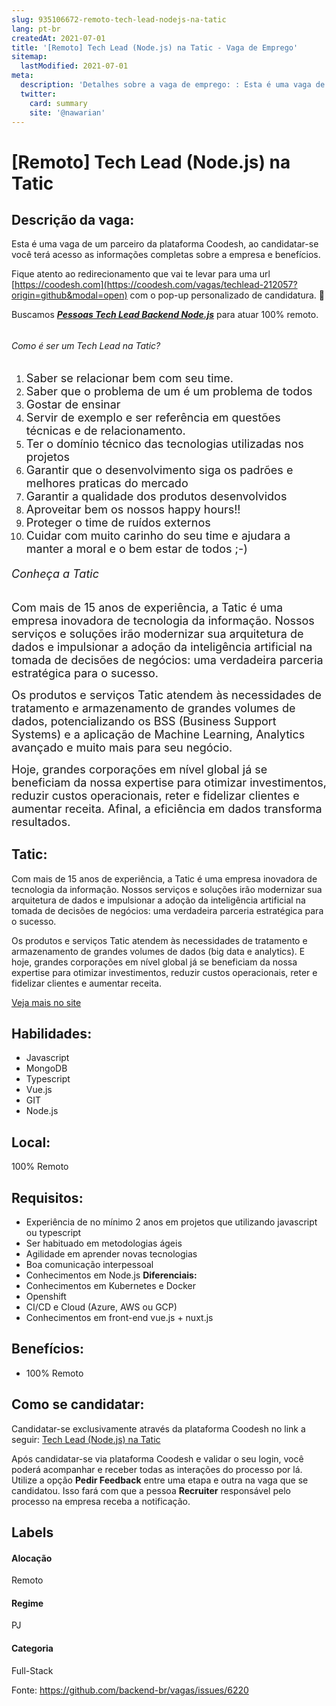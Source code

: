 ```yaml
---
slug: 935106672-remoto-tech-lead-nodejs-na-tatic
lang: pt-br
createdAt: 2021-07-01
title: '[Remoto] Tech Lead (Node.js) na Tatic - Vaga de Emprego'
sitemap:
  lastModified: 2021-07-01
meta:
  description: 'Detalhes sobre a vaga de emprego: : Esta é uma vaga de um parceiro da plataforma Coodesh, ao candidatar-se você terá acesso as informações completas sobre a empresa e benefícios.  Fique atento ao redirecionamento que vai te levar para uma url [https://coodesh.com](https://coodesh.com/vagas/techlead-212057?origin=github&modal=open) com o pop-up personalizado de candidatura. 👋 <p>Buscamos <strong><em><ins>Pessoas Tech Lead Backend Node.js</ins></em></strong> para atuar 100% remoto.&nbsp;</p> <h6></h6> <h6>Como é ser um Tech Lead na Tatic?</h6> <ol> <li><span style="font-size: 18px;">Saber se relacionar bem com seu time.</span></li> <li><span style="font-size: 18px;">Saber que o problema de um é um problema de todos</span></li> <li><span style="font-size: 18px;">Gostar de ensinar</span></li> <li><span style="font-size: 18px;">Servir de exemplo e ser referência em questões técnicas e de relacionamento.</span></li> <li><span style="font-size: 18px;">Ter o domínio técnico das tecnologias utilizadas nos projetos</span></li> <li><span style="font-size: 18px;">Garantir que o desenvolvimento siga os padrões e melhores praticas do mercado</span></li> <li><span style="font-size: 18px;">Garantir a qualidade dos produtos desenvolvidos</span></li> <li><span style="font-size: 18px;">Aproveitar bem os nossos happy hours!!</span></li> <li><span style="font-size: 18px;">Proteger o time de ruídos externos</span></li> <li><span style="font-size: 18px;">Cuidar com muito carinho do seu time e ajudara a manter a moral e o bem estar de todos ;-)</span></li> </ol> <p></p> <h6><span style="font-size: 18px;">Conheça a Tatic</span></h6> <p><span style="font-size: 18px;">Com mais de 15 anos de experiência, a Tatic é uma empresa inovadora de tecnologia da informação. Nossos serviços e soluções irão modernizar sua arquitetura de dados e impulsionar a adoção da inteligência artificial na tomada de decisões de negócios: uma verdadeira parceria estratégica para o sucesso.</span></p> <p><span style="font-size: 18px;">Os produtos e serviços Tatic atendem às necessidades de tratamento e armazenamento de grandes volumes de dados, potencializando os BSS (Business Support Systems) e a aplicação de Machine Learning, Analytics avançado e muito mais para seu negócio.</span></p> <p><span style="font-size: 18px;">Hoje, grandes corporações em nível global já se beneficiam da nossa expertise para otimizar investimentos, reduzir custos operacionais, reter e fidelizar clientes e aumentar receita. Afinal, a eficiência em dados transforma resultados.</span></p> <p></p>'
  twitter:
    card: summary
    site: '@nawarian'
---
```


# [Remoto] Tech Lead (Node.js) na Tatic

## Descrição da vaga: 
Esta é uma vaga de um parceiro da plataforma Coodesh, ao candidatar-se você terá acesso as informações completas sobre a empresa e benefícios.


Fique atento ao redirecionamento que vai te levar para uma url [https://coodesh.com](https://coodesh.com/vagas/techlead-212057?origin=github&modal=open) com o pop-up personalizado de candidatura. 👋
<p>Buscamos <strong><em><ins>Pessoas Tech Lead Backend Node.js</ins></em></strong> para atuar 100% remoto.&nbsp;</p>
<h6></h6>
<h6>Como é ser um Tech Lead na Tatic?</h6>
<ol>
<li><span style="font-size: 18px;">Saber se relacionar bem com seu time.</span></li>
<li><span style="font-size: 18px;">Saber que o problema de um é um problema de todos</span></li>
<li><span style="font-size: 18px;">Gostar de ensinar</span></li>
<li><span style="font-size: 18px;">Servir de exemplo e ser referência em questões técnicas e de relacionamento.</span></li>
<li><span style="font-size: 18px;">Ter o domínio técnico das tecnologias utilizadas nos projetos</span></li>
<li><span style="font-size: 18px;">Garantir que o desenvolvimento siga os padrões e melhores praticas do mercado</span></li>
<li><span style="font-size: 18px;">Garantir a qualidade dos produtos desenvolvidos</span></li>
<li><span style="font-size: 18px;">Aproveitar bem os nossos happy hours!!</span></li>
<li><span style="font-size: 18px;">Proteger o time de ruídos externos</span></li>
<li><span style="font-size: 18px;">Cuidar com muito carinho do seu time e ajudara a manter a moral e o bem estar de todos ;-)</span></li>
</ol>
<p></p>
<h6><span style="font-size: 18px;">Conheça a Tatic</span></h6>
<p><span style="font-size: 18px;">Com mais de 15 anos de experiência, a Tatic é uma empresa inovadora de tecnologia da informação. Nossos serviços e soluções irão modernizar sua arquitetura de dados e impulsionar a adoção da inteligência artificial na tomada de decisões de negócios: uma verdadeira parceria estratégica para o sucesso.</span></p>
<p><span style="font-size: 18px;">Os produtos e serviços Tatic atendem às necessidades de tratamento e armazenamento de grandes volumes de dados, potencializando os BSS (Business Support Systems) e a aplicação de Machine Learning, Analytics avançado e muito mais para seu negócio.</span></p>
<p><span style="font-size: 18px;">Hoje, grandes corporações em nível global já se beneficiam da nossa expertise para otimizar investimentos, reduzir custos operacionais, reter e fidelizar clientes e aumentar receita. Afinal, a eficiência em dados transforma resultados.</span></p>
<p></p>

## Tatic: 
 <p>Com mais de 15 anos de experiência, a Tatic é uma empresa inovadora de tecnologia da informação. Nossos serviços e soluções irão modernizar sua arquitetura de dados e impulsionar a adoção da inteligência artificial na tomada de decisões de negócios: uma verdadeira parceria estratégica para o sucesso.</p>

<p>Os produtos e serviços Tatic atendem às necessidades de tratamento e armazenamento de grandes volumes de dados (big data e analytics). E hoje, grandes corporações em nível global já se beneficiam da nossa expertise para otimizar investimentos, reduzir custos operacionais, reter e fidelizar clientes e aumentar receita.</p><a href='https://coodesh.com/empresas/tatic'>Veja mais no site</a>

 ## Habilidades: 
 - Javascript 
- MongoDB 
- Typescript 
- Vue.js 
- GIT 
- Node.js
## Local: 
 100% Remoto
## Requisitos: 
 - Experiência de no mínimo 2 anos em projetos que utilizando javascript ou typescript 
- Ser habituado em metodologias ágeis 
- Agilidade em aprender novas tecnologias 
- Boa comunicação interpessoal 
- Conhecimentos em Node.js
**Diferenciais:** 
 - Conhecimentos em Kubernetes e Docker 
- Openshift 
- CI/CD e Cloud (Azure, AWS ou GCP) 
- Conhecimentos em front-end vue.js + nuxt.js
## Benefícios: 
 - 100% Remoto
## Como se candidatar:
Candidatar-se exclusivamente através da plataforma Coodesh no link a seguir: [Tech Lead (Node.js) na Tatic](https://coodesh.com/vagas/techlead-212057?origin=github&modal=open)


Após candidatar-se via plataforma Coodesh e validar o seu login, você poderá acompanhar e receber todas as interações do processo por lá. Utilize a opção <b>Pedir Feedback</b> entre uma etapa e outra na vaga que se candidatou. Isso fará com que a pessoa <b>Recruiter</b> responsável pelo processo na empresa receba a notificação.
## Labels
#### Alocação
Remoto
#### Regime
PJ
#### Categoria
Full-Stack

Fonte: https://github.com/backend-br/vagas/issues/6220